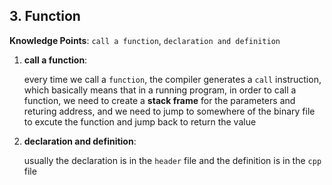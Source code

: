## 3. Function

**Knowledge Points**: `call a function`, `declaration and definition`

1. **call a function**: 

    every time we call a `function`, the compiler generates a `call` instruction, which basically means that in a running program, in order to call a function, we need to create a **stack frame** for the parameters and returing address, and we need to jump to somewhere of the binary file to excute the function and jump back to return the value

2. **declaration and definition**: 

    usually the declaration is in the `header` file and the definition is in the `cpp` file